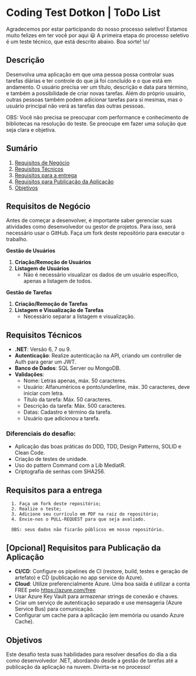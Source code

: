# Coding Test Dotkon | ToDo List

Agradecemos por estar participando do nosso processo seletivo! Estamos muito felizes em ter você por aqui 😃
A primeira etapa do processo seletivo é um teste técnico, que está descrito abaixo. Boa sorte! \o/

## Descrição

Desenvolva uma aplicação em que uma pessoa possa controlar suas tarefas diárias e ter controle do que já foi concluído e o que está em andamento. O usuário precisa ver um título, descrição e data para término, e também a possibilidade de criar novas tarefas. Além do próprio usuário, outras pessoas também podem adicionar tarefas para si mesmas, mas o usuário principal não verá as tarefas das outras pessoas.

OBS: Você não precisa se preocupar com performance e conhecimento de bibliotecas na resolução do teste. Se preocupe em fazer uma solução que seja clara e objetiva.

## Sumário

1. [Requisitos de Negócio](#requisitos-de-negócio)
2. [Requisitos Técnicos](#requisitos-técnicos)
3. [Requisitos para a entrega](#requisitos-para-a-entrega)
4. [Requisitos para Publicação da Aplicação](#opcional-requisitos-para-publicação-da-aplicação)
5. [Objetivos](#objetivos)


## Requisitos de Negócio
Antes de começar a desenvolver, é importante saber gerenciar suas atividades como desenvolvedor ou gestor de projetos. Para isso, será necessário usar o GitHub.
Faça um fork deste repositório para executar o trabalho.

**Gestão de Usuários**
1. **Criação/Remoção de Usuários**
2. **Listagem de Usuários**
   - Não é necessário visualizar os dados de um usuário específico, apenas a listagem de todos.

**Gestão de Tarefas**
1. **Criação/Remoção de Tarefas**
2. **Listagem e Visualização de Tarefas**
   - Necessário separar a listagem e visualização.

## Requisitos Técnicos
- **.NET**: Versão 6, 7 ou 9.
- **Autenticação**: Realize autenticação na API, criando um controller de Auth para gerar um JWT.
- **Banco de Dados**: SQL Server ou MongoDB.
- **Validações**:
  - Nome: Letras apenas, máx. 50 caracteres.
  - Usuário: Alfanuméricos e ponto/underline, máx. 30 caracteres, deve iniciar com letra.
  - Título da tarefa: Máx. 50 caracteres.
  - Descrição da tarefa: Máx. 500 caracteres.
  - Datas: Cadastro e término da tarefa.
  - Usuário que adicionou a tarefa.

### Diferenciais do desafio:
- Aplicação das boas práticas do DDD, TDD, Design Patterns, SOLID e Clean Code.
- Criação de testes de unidade.
- Uso do pattern Command com a Lib MediatR.
- Criptografia de senhas com SHA256.

## Requisitos para a entrega
      1. Faça um fork deste repositório;
      2. Realize o teste;
      3. Adicione seu currículo em PDF na raiz do repositório;
      4. Envie-nos o PULL-REQUEST para que seja avaliado.

      OBS: seus dados não ficarão públicos em nosso repositório.

## [Opcional] Requisitos para Publicação da Aplicação
- **CI/CD**: Configure os pipelines de CI (restore, build, testes e geração de artefato) e CD (publicação no app service do Azure).
- **Cloud**: Utilize preferencialmente Azure. Uma boa saída é utilizar a conta FREE pelo https://azure.com/free
- Usar Azure Key Vault para armazenar strings de conexão e chaves.
- Criar um serviço de autenticação separado e use mensageria (Azure Service Bus) para comunicação.
- Configurar um cache para a aplicação (em memória ou usando Azure Cache).

## Objetivos
Este desafio testa suas habilidades para resolver desafios do dia a dia como desenvolvedor .NET, abordando desde a gestão de tarefas até a publicação da aplicação na nuvem.
Divirta-se no processo! 
